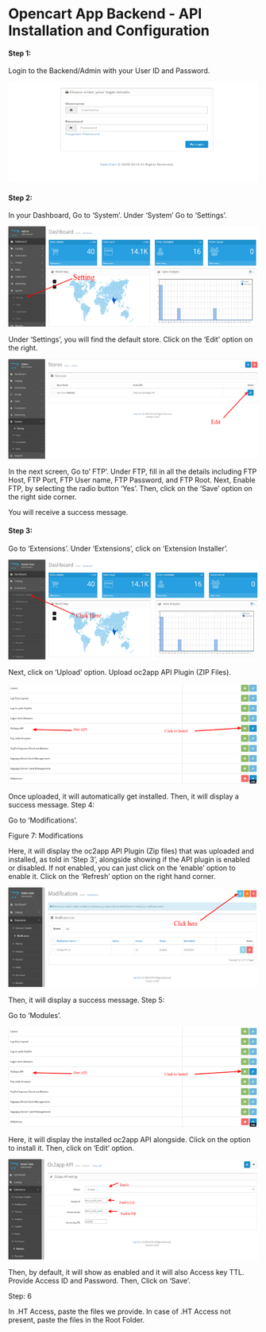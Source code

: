 # Opencart App Backend - API Installation and Configuration





#### Step 1: 

Login to the Backend/Admin with your User ID and Password. 


![alt text](/img/login.png "Opencart Login")

#### Step 2:

In your Dashboard, Go to ‘System’.
Under ‘System’ Go to ‘Settings’.



![alt text](/img/setting.png "Opencart Settings")


Under ‘Settings’, you will find the default store. 
Click on the ‘Edit’ option on the right. 


![alt text](/img/editsetting.png "Opencart Settings")


In the next screen, Go to’ FTP’.
Under FTP, fill in all the details including FTP Host, FTP Port, FTP User name, FTP Password, and FTP Root. 
Next, Enable FTP, by selecting the radio button ‘Yes’.
Then, click on the ‘Save’ option on the right side corner.




You will receive a success message.

#### Step 3:

Go to ‘Extensions’.
Under ‘Extensions’, click on ‘Extension Installer’.



![alt text](/img/extensionInstaller.png "Extension Installer")

Next, click on ‘Upload’ option.
Upload oc2app API Plugin (ZIP Files).

![alt text](/img/apiInstall.png "Extension Installer")

Once uploaded, it will automatically get installed. 
Then, it will display a success message. 
Step 4: 

Go to ‘Modifications’.



Figure 7: Modifications

Here, it will display the oc2app API Plugin (Zip files) that was uploaded and installed, as told in ‘Step 3’, alongside showing if the API plugin is enabled or disabled. If not enabled, you can just click on the ‘enable’ option to enable it. 
Click on the ‘Refresh’ option on the right hand corner. 


![alt text](/img/modifications.png "Opencart Settings")

Then, it will display a success message. 
Step 5: 

Go to ‘Modules’.



![alt text](/img/apiInstall.png "Opencart Settings")

Here, it will display the installed oc2app API alongside.
Click on the option to install it. 
Then, click on ‘Edit’ option. 


![alt text](/img/apiconfig.png "Opencart Settings")

Then, by default, it will show as enabled and it will also Access key TTL. 
Provide Access ID and Password. 
Then, Click on ‘Save’.



Step: 6

In .HT Access, paste the files we provide. 
In case of .HT Access not present, paste the files in the Root Folder. 
